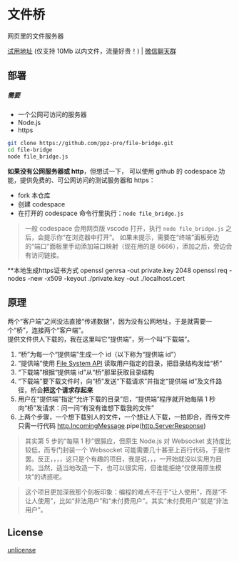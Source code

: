 # 文件桥
网页里的文件服务器

[试用地址](https://bridge.ppz.我爱你/) (仅支持 10Mb 以内文件，流量好贵！) | [微信聊天群](https://ppz-pro.github.io/.github/)

## 部署
##### 需要
+ 一个公网可访问的服务器
+ Node.js
+ https

``` bash
git clone https://github.com/ppz-pro/file-bridge.git
cd file-bridge
node file_bridge.js
```

**如果没有公网服务器或 http**，但想试一下，
可以使用 github 的 codespace 功能，提供免费的、可公网访问的测试服务器和 https：
+ fork 本仓库
+ 创建 codespace
+ 在打开的 codespace 命令行里执行：`node file_bridge.js`

> 一般 codespace 会用网页版 vscode 打开，执行 `node file_bridge.js` 之后，会提示你“在浏览器中打开”。
> 如果未提示，需要在“终端”面板旁边的“端口”面板里手动添加端口映射（现在用的是 6666），添加之后，旁边会有访问链接。

**本地生成https证书方式
openssl genrsa -out private.key 2048
openssl req -nodes -new -x509 -keyout ./private.key -out ./localhost.cert

## 原理
两个“客户端”之间没法直接“传递数据”，因为没有公网地址，于是就需要一个“桥”，连接两个“客户端”。  
提供文件供人下载的，我在这里叫它“提供端”，另一个叫“下载端”。  

1. “桥”为每一个“提供端”生成一个 id（以下称为“提供端 id”）
2. “提供端”使用 [File System API](https://developer.mozilla.org/en-US/docs/Web/API/File_System_API) 读取用户指定的目录，把目录结构发给“桥”
3. “下载端”根据“提供端 id”从“桥”那里获取目录结构
4. “下载端”要下载文件时，向“桥”发送“下载请求”并指定“提供端 id”及文件路径，桥会**把这个请求存起来**
5. 用户在“提供端”指定“允许下载的目录”后，“提供端”程序就开始每隔 1 秒向“桥”发请求：问一问“有没有谁想下载我的文件”
6. 上两个步骤，一个想下载别人的文件，一个想让人下载，一拍即合，而传文件只需一行代码 [http.IncomingMessage](https://nodejs.org/api/http.html#class-httpincomingmessage).pipe([http.ServerResponse](https://nodejs.org/api/http.html#class-httpserverresponse))

> 其实第 5 步的“每隔 1 秒”很膈应，但原生 Node.js 对 Websocket 支持度比较低，而专门封装一个 Websocket 可能需要几十甚至上百行代码，于是作罢。反正，，，，这只是个有趣的项目，我是说，，，一开始就没以实用为目的。当然，适当地改造一下，也可以很实用，但谁能拒绝“仅使用原生模块”的诱惑呢。

> 这个项目更加深我那个刻板印象：编程的难点不在于“让人使用”，而是“不让人使用”，比如“非法用户”和“未付费用户”。其实“未付费用户”就是“非法用户”。

## License
[unlicense](https://unlicense.org)
